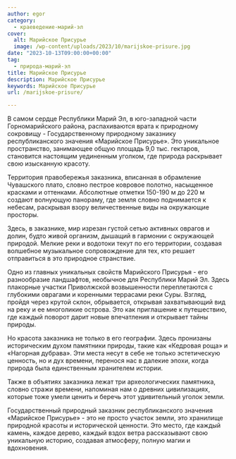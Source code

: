 ```yaml
---
author: egor
category:
  - краеведение-марий-эл
cover:
  alt: Марийское Присурье
  image: /wp-content/uploads/2023/10/marijskoe-prisure.jpg
date: "2023-10-13T09:00:00+00:00"
tag:
  - природа-марий-эл
title: Марийское Присурье
description: Марийское Присурье
keywords: Марийское Присурье
url: /marijskoe-prisure/

---
```

В самом сердце Республики Марий Эл, в юго\-западной части Горномарийского района, распахиваются врата к природному сокровищу \- Государственному природному заказнику республиканского значения «Марийское Присурье». Это уникальное пространство, занимающее общую площадь 9,0 тыс. гектаров, становится настоящим уединенным уголком, где природа раскрывает свою изысканную красоту.

Территория правобережья заказника, вписанная в обрамление Чувашского плато, словно пестрое ковровое полотно, насыщенное красками и оттенками. Абсолютные отметки 150-190 м до 220 м создают волнующую панораму, где земля словно поднимается к небесам, раскрывая взору величественные виды на окружающие просторы.

Здесь, в заказнике, мир изрезан густой сетью активных оврагов и долин, будто живой организм, дышащий в гармонии с окружающей природой. Мелкие реки и водотоки текут по его территории, создавая волшебное музыкальное сопровождение для тех, кто решает отправиться в это природное странствие.

Одно из главных уникальных свойств Марийского Присурья \- его разнообразие ландшафтов, необычное для Республики Марий Эл. Здесь плакорные участки Приволжской возвышенности переплетаются с глубокими оврагами и коренными террасами реки Суры. Взгляд, пройдя через крутой склон, обрывается, открывая захватывающий вид на реку и ее многоликие острова. Это как приглашение к путешествию, где каждый поворот дарит новые впечатления и открывает тайны природы.

Но красота заказника не только в его географии. Здесь пронизаны историческим духом памятники природы, такие как «Кедровая роща» и «Нагорная дубрава». Эти места несут в себе не только эстетическую ценность, но и дух времени, перенося нас в далекие эпохи, когда природа была единственным хранителем истории.

Также в объятиях заказника лежат три археологических памятника, словно стражи времени, напоминая нам о древних цивилизациях, которые тоже умели ценить и беречь этот удивительный уголок земли.

Государственный природный заказник республиканского значения «Марийское Присурье» \- это не просто участок земли, это хранилище природной красоты и исторической ценности. Это место, где каждый камень, каждое дерево, каждый вздох ветра рассказывают свою уникальную историю, создавая атмосферу, полную магии и вдохновения.
